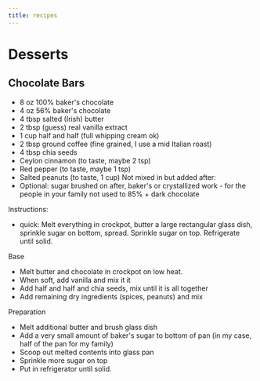 ```yaml
---
title: recipes
---
```

# Desserts
## Chocolate Bars
* 8 oz 100% baker's chocolate
* 4 oz 56% baker's chocolate
* 4 tbsp salted (Irish) butter
* 2 tbsp (guess) real vanilla extract
* 1 cup half and half (full whipping cream ok)
* 2 tbsp ground coffee (fine grained, I use a mid Italian roast)
* 4 tbsp chia seeds 
* Ceylon cinnamon (to taste, maybe 2 tsp)
* Red pepper (to taste, maybe 1 tsp)
* Salted peanuts (to taste, 1 cup) 
Not mixed in but added after:
* Optional: sugar brushed on after, baker's or crystallized work - for the people in your family not used to 85% + dark chocolate

Instructions:
* quick: Melt everything in crockpot, butter a large rectangular glass dish, sprinkle sugar on bottom, spread. Sprinkle sugar on top. Refrigerate until solid.

Base
* Melt butter and chocolate in crockpot on low heat.
* When soft, add vanilla and mix it it
* Add half and half and chia seeds, mix until it is all together
* Add remaining dry ingredients (spices, peanuts) and mix

Preparation
* Melt additional butter and brush glass dish
* Add a very small amount of baker's sugar to bottom of pan (in my case, half of the pan for my family)
* Scoop out melted contents into glass pan 
* Sprinkle more sugar on top
* Put in refrigerator until solid.
